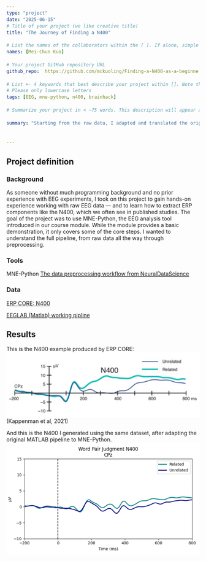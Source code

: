 ```yaml
---
type: "project"
date: "2025-06-15" 
# Title of your project (we like creative title)
title: "The Journey of Finding a N400"

# List the names of the collaborators within the [ ]. If alone, simple put your name within []
names: [Mei-Chun Kuo]

# Your project GitHub repository URL
github_repo:  https://github.com/mckuoling/Finding-a-N400-as-a-beginne

# List +- 4 keywords that best describe your project within []. Note that the project summary also involves a number of key words. Those are listed on top of the [github repository](https://github.com/PSY6983-2021/project_template), click `manage topics`.
# Please only lowercase letters
tags: [EEG, mne-python, n400, brainhack]

# Summarize your project in < ~75 words. This description will appear at the top of your page and on the list page with other projects..

summary: "Starting from the raw data, I adapted and translated the original EEGLAB (Matlab) script from ERP CORE into MNE-Python, making all the necessary modifications throughout the preprocessing pipeline to extract the N400."


---
```

<!-- This is an html comment and this won't appear in the rendered page. You are now editing the "content" area, the core of your description. Everything that you can do in markdown is allowed below. We added a couple of comments to guide your through documenting your progress. -->

## Project definition

### Background

As someone without much programming background and no prior experience with EEG experiments, I took on this project to gain hands-on experience working with raw EEG data — and to learn how to extract ERP components like the N400, which we often see in published studies.
The goal of the project was to use MNE-Python, the EEG analysis tool introduced in our course module. While the module provides a basic demonstration, it only covers some of the core steps. I wanted to understand the full pipeline, from raw data all the way through preprocessing.

### Tools

MNE-Python
[The data preprocessing workflow from NeuralDataScience](https://neuraldatascience.io/7-eeg/introduction.html)

### Data

[ERP CORE: N400](https://erpinfo.org/erp-core)

[EEGLAB (Matlab) working pipline](https://github.com/mckuoling/ERP_CORE/tree/master/N400%20Analysis%20Files/N400/EEG_ERP_Processing)


## Results

This is the N400 example produced by ERP CORE:
![ERP CORE Example N400](erp_core_n400.png)  
(Kappenman et al, 2021)

And this is the N400 I generated using the same dataset, after adapting the original MATLAB pipeline to MNE-Python.
![My N400 Output](my_n400_result.png)


